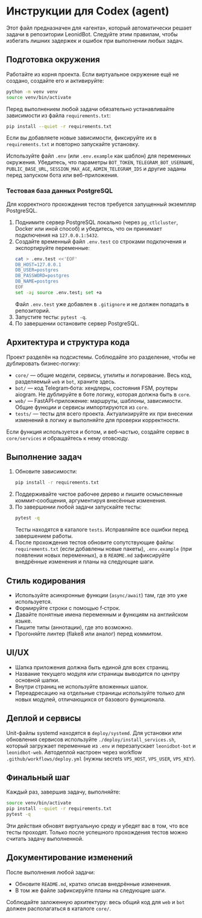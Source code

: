# Инструкции для Codex (agent)

Этот файл предназначен для «агента», который автоматически решает задачи в репозитории LeonidBot. Следуйте этим правилам, чтобы избегать лишних задержек и ошибок при выполнении любых задач.

## Подготовка окружения

Работайте из корня проекта. Если виртуальное окружение ещё не создано, создайте его и активируйте:

```bash
python -m venv venv
source venv/bin/activate
```

Перед выполнением любой задачи обязательно устанавливайте зависимости из файла `requirements.txt`:

```bash
pip install --quiet -r requirements.txt
```

Если вы добавляете новые зависимости, фиксируйте их в `requirements.txt` и повторно запускайте установку.

Используйте файл `.env` (или `.env.example` как шаблон) для переменных окружения. Убедитесь, что параметры `BOT_TOKEN`, `TELEGRAM_BOT_USERNAME`, `PUBLIC_BASE_URL`, `SESSION_MAX_AGE`, `ADMIN_TELEGRAM_IDS` и другие заданы перед запуском бота или веб-приложения.

### Тестовая база данных PostgreSQL

Для корректного прохождения тестов требуется запущенный экземпляр PostgreSQL.

1. Поднимите сервер PostgreSQL локально (через `pg_ctlcluster`, Docker или иной способ) и убедитесь, что он принимает подключения на `127.0.0.1:5432`.
2. Создайте временный файл `.env.test` со строками подключения и экспортируйте переменные:
   ```bash
   cat > .env.test <<'EOF'
   DB_HOST=127.0.0.1
   DB_USER=postgres
   DB_PASSWORD=postgres
   DB_NAME=postgres
   EOF
   set -a; source .env.test; set +a
   ```
   Файл `.env.test` уже добавлен в `.gitignore` и не должен попадать в репозиторий.
3. Запустите тесты: `pytest -q`.
4. По завершении остановите сервер PostgreSQL.

## Архитектура и структура кода

Проект разделён на подсистемы. Соблюдайте это разделение, чтобы не дублировать бизнес‑логику:

- `core/` — общие модели, сервисы, утилиты и логирование. Весь код, разделяемый `web` и `bot`, храните здесь.
- `bot/` — код Telegram‑бота: хендлеры, состояния FSM, роутеры aiogram. Не дублируйте в боте логику, которая должна быть в `core`.
- `web/` — FastAPI‑приложение: маршруты, шаблоны, зависимости. Общие функции и сервисы импортируются из `core`.
- `tests/` — тесты для всего проекта. Актуализируйте их при внесении изменений в логику и выполняйте для проверки корректности.

Если функция используется и ботом, и веб‑частью, создайте сервис в `core/services` и обращайтесь к нему отовсюду.

## Выполнение задач

1. Обновите зависимости:
   ```bash
   pip install -r requirements.txt
   ```
2. Поддерживайте чистое рабочее дерево и пишите осмысленные коммит‑сообщения, аргументируя внесённые изменения.
3. По завершении любой задачи запускайте тесты:
   ```bash
   pytest -q
   ```
   Тесты находятся в каталоге `tests`. Исправляйте все ошибки перед завершением работы.
4. После прохождения тестов обновите сопутствующие файлы: `requirements.txt` (если добавлены новые пакеты), `.env.example` (при появлении новых переменных), а в `README.md` зафиксируйте внедрённые изменения и планы на следующие шаги.

## Стиль кодирования

- Используйте асинхронные функции (`async/await`) там, где это уже используется.
- Формируйте строки с помощью f‑строк.
- Давайте понятные имена переменным и функциям на английском языке.
- Пишите типы (аннотации), где это возможно.
- Прогоняйте линтер (flake8 или аналог) перед коммитом.

## UI/UX

- Шапка приложения должна быть единой для всех страниц.
- Название текущего модуля или страницы выводится по центру основной шапки.
- Внутри страниц не используйте вложенных шапок.
- Переадресацию на отдельные страницы используйте только для новых модулей, отличающихся от базового функционала.

## Деплой и сервисы

Unit-файлы systemd находятся в `deploy/systemd`. Для установки или обновления сервисов используйте `./deploy/install_services.sh`, который загружает переменные из `.env` и перезапускает `leonidbot-bot` и `leonidbot-web`. Автодеплой настроен через workflow `.github/workflows/deploy.yml` (нужны secrets `VPS_HOST`, `VPS_USER`, `VPS_KEY`).

## Финальный шаг

Каждый раз, завершив задачу, выполняйте:

```bash
source venv/bin/activate
pip install --quiet -r requirements.txt
pytest -q
```

Эти действия обновят виртуальную среду и убедят вас в том, что все тесты проходят. Только после успешного прохождения тестов можно считать задачу выполненной.

## Документирование изменений

После выполнения любой задачи:

- Обновите `README.md`, кратко описав внедрённые изменения.
- В том же файле зафиксируйте планы на следующие шаги.

Соблюдайте заложенную архитектуру: весь общий код для `web` и `bot` должен располагаться в каталоге `core/`.
